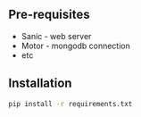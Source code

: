 ## Pre-requisites

- Sanic - web server
- Motor - mongodb connection
- etc

## Installation

```bash
pip install -r requirements.txt
```